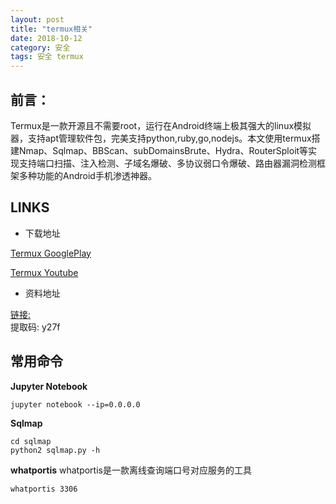 ```yaml
---
layout: post
title: "termux相关"
date: 2018-10-12
category: 安全
tags: 安全 termux
---
```


## 前言：

Termux是一款开源且不需要root，运行在Android终端上极其强大的linux模拟器，支持apt管理软件包，完美支持python,ruby,go,nodejs。本文使用termux搭建Nmap、Sqlmap、BBScan、subDomainsBrute、Hydra、RouterSploit等实现支持端口扫描、注入检测、子域名爆破、多协议弱口令爆破、路由器漏洞检测框架多种功能的Android手机渗透神器。  

## LINKS

- 下载地址

[Termux GooglePlay](https://play.google.com/store/apps/details?id=com.termux)  

[Termux Youtube](https://www.youtube.com/playlist?list=PLbg6BPamoIGbXR52TdQAJwTkeDw8E6hIf)  

- 资料地址

[链接:](https://pan.baidu.com/s/1dpdn0vvA-aKQPmJCRLgSxQ)  
提取码: y27f  

## 常用命令

**Jupyter Notebook**  

	jupyter notebook --ip=0.0.0.0

**Sqlmap**

	cd sqlmap
	python2 sqlmap.py -h

**whatportis**
whatportis是一款离线查询端口号对应服务的工具  

	whatportis 3306









